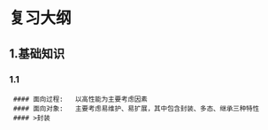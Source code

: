 # 复习大纲

## 1.基础知识

### 1.1 

```
 #### 面向过程:   以高性能为主要考虑因素
 #### 面向对象:   主要考虑易维护、易扩展，其中包含封装、多态、继承三种特性
 #### >封装 
  

```
